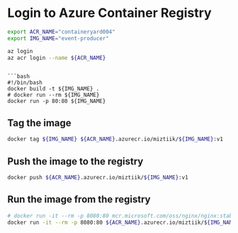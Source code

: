 

# Login to Azure Container Registry

```bash
export ACR_NAME="containeryard004"
export IMG_NAME="event-producer"

az login
az acr login --name ${ACR_NAME}
```
```

```bash
#!/bin/bash
docker build -t ${IMG_NAME} .
# docker run --rm ${IMG_NAME}
docker run -p 80:80 ${IMG_NAME}
```

## Tag the image

```bash
docker tag ${IMG_NAME} ${ACR_NAME}.azurecr.io/miztiik/${IMG_NAME}:v1
```

## Push the image to the registry

```bash
docker push ${ACR_NAME}.azurecr.io/miztiik/${IMG_NAME}:v1
```

## Run the image from the registry

```bash
# docker run -it --rm -p 8080:80 mcr.microsoft.com/oss/nginx/nginx:stable
docker run -it --rm -p 8080:80 ${ACR_NAME}.azurecr.io/miztiik/${IMG_NAME}

```

